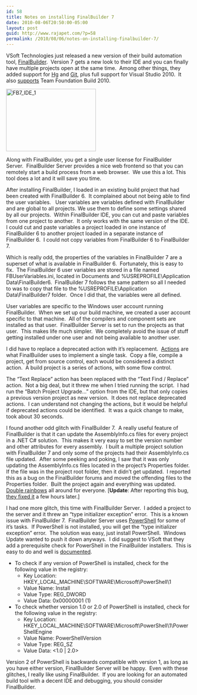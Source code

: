 ```yaml
---
id: 58
title: Notes on installing FinalBuilder 7
date: 2010-08-06T20:50:00-05:00
layout: post
guid: http://www.rajapet.com/?p=58
permalink: /2010/08/06/notes-on-installing-finalbuilder-7/
---
```

VSoft Technologies just released a new version of their build automation tool, [FinalBuilder](http://www.finalbuilder.com/home.aspx).  Version 7 gets a new look to their IDE and you can finally have multiple projects open at the same time.  Among other things, they added support for [Hg](http://mercurial.selenic.com/) and [Git](http://git-scm.com/), plus full support for Visual Studio 2010.  It also [supports](http://www.finalbuilder.com/articles.aspx?ID=38) Team Foundation Build 2010.

[<img loading="lazy" title="FB7_IDE_1" height="170" alt="FB7_IDE_1" src="https://i2.wp.com/lh5.ggpht.com/_natoSxTaPFU/TFx1kkdOBmI/AAAAAAAAAds/OnVHMufQ0w0/FB7_IDE_1_thumb2.png?resize=244%2C170" width="244" border="0"  />](https://i1.wp.com/lh3.ggpht.com/_natoSxTaPFU/TFx1kDpq1iI/AAAAAAAAAdo/IBVA4EJUSG8/s1600-h/FB7_IDE_14.png) 

Along with FinalBuilder, you get a single user license for FinalBuilder Server.  FinalBuilder Server provides a nice web frontend so that you can remotely start a build process from a web browser.  We use this a lot. This tool does a lot and it will save you time.

After installing FinalBuilder, I loaded in an existing build project that had been created with FinalBuilder 6.  It complained about not being able to find the user variables.   User variables are variables defined with FinalBuilder and are global to all projects. We use them to define some settings shared by all our projects.  Within FinalBuilder IDE, you can cut and paste variables from one project to another.  It only works with the same version of the IDE.  I could cut and paste variables a project loaded in one instance of FinalBuilder 6 to another project loaded in a separate instance of FinalBuilder 6.  I could not copy variables from FinalBuilder 6 to FinalBuilder 7.  

Which is really odd, the properties of the variables in FinalBuilder 7 are a superset of what is available in FinalBuilder 6.  Fortunately, this is easy to fix.  The FinalBuilder 6 user variables are stored in a file named FBUserVariables.ini, located in Documents and %USREPROFILE\Application Data\FinalBuilder6.  FinalBuilder 7 follows the same pattern so all I needed to was to copy that file to the %USREPROFILE\Application Data\FinalBuilder7 folder.  Once I did that, the variables were all defined.

User variables are specific to the Windows user account running FinalBuilder.  When we set up our build machine, we created a user account specific to that machine.  All of the compilers and component sets are installed as that user.  FinalBuilder Server is set to run the projects as that user.  This makes life much simpler.  We completely avoid the issue of stuff getting installed under one user and not being available to another user.

I did have to replace a deprecated action with it’s replacement.  [Actions](http://help.finalbuilder.com/Index.htm?actionsreference.htm) are what FinalBuilder uses to implement a single task.  Copy a file, compile a project, get from source control, each would be considered a distinct action.  A build project is a series of actions, with some flow control.

The “Text Replace” action has been replaced with the “Text Find / Replace” action.  Not a big deal, but it threw me when I tried running the script.  I had run the “Batch Project Upgrade…” option from the IDE, but that only copies a previous version project as new version.  It does not replace deprecated actions.  I can understand not changing the actions, but it would be helpful if deprecated actions could be identified.  It was a quick change to make, took about 30 seconds.

I found another odd glitch with FinalBuilder 7.  A really useful feature of FinalBuilder is that it can update the AssemblyInfo.cs files for every project in a .NET C# solution.  This makes it very easy to set the version number and other attributes for every assembly.  I built a multiple project solution with FinalBuilder 7 and only some of the projects had their AssemblyInfo.cs file updated.  After some peeking and poking, I saw that it was only updating the AssemblyInfo.cs files located in the project’s Properties folder.  If the file was in the project root folder, then it didn’t get updated.  I reported this as a bug on the FinalBuilder forums and moved the offending files to the Properties folder.  Built the project again and everything was updated.  [Double rainbows](http://www.motherofconfusion.com/2010/07/double-rainbow-guy-mariposa-youtube-celeb-goes-mainstream/) all around for everyone. [**Update**: After reporting this bug, [they fixed it](http://www.finalbuilder.com/forum.aspx?aft=10059) a few hours later.]

I had one more glitch, this time with FinalBuilder Server.  I added a project to the server and it threw an “type initializer exception” error.  This is a known issue with FinalBuilder 7.  FinalBuilder Server uses [PowerShell](http://www.microsoft.com/windowsserver2003/technologies/management/powershell/default.mspx) for some of it’s tasks.  If PowerShell is not installed, you will get the “type initializer exception” error.  The solution was easy, just install PowerShell.  Windows Update wanted to push it down anyways.  I did suggest to VSoft that they add a prerequisite check for PowerShell in the FinalBuilder installers.  This is easy to do and well is [documented](http://blogs.msdn.com/b/powershell/archive/2009/06/25/detection-logic-poweshell-installation.aspx).  

  * To check if any version of PowerShell is installed, check for the following value in the registry: 
      * Key Location: HKEY\_LOCAL\_MACHINE\SOFTWARE\Microsoft\PowerShell\1 
      * Value Name: Install 
      * Value Type: REG_DWORD 
      * Value Data: 0x00000001 (1)
  * To check whether version 1.0 or 2.0 of PowerShell is installed, check for the following value in the registry: 
      * Key Location: HKEY\_LOCAL\_MACHINE\SOFTWARE\Microsoft\PowerShell\1\PowerShellEngine 
      * Value Name: PowerShellVersion 
      * Value Type: REG_SZ 
      * Value Data: <1.0 | 2.0> 

Version 2 of PowerShell is backwards compatible with version 1, as long as you have either version, FinalBuilder Server will be happy.  Even with these glitches, I really like using FinalBuilder.  If you are looking for an automated build tool with a decent IDE and debugging, you should consider FinalBuilder.